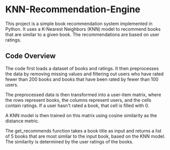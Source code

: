 # KNN-Recommendation-Engine

This project is a simple book recommendation system implemented in Python. It uses a K-Nearest Neighbors (KNN) model to recommend books that are similar to a given book. The recommendations are based on user ratings.

## Code Overview
The code first loads a dataset of books and ratings. It then preprocesses the data by removing missing values and filtering out users who have rated fewer than 200 books and books that have been rated by fewer than 100 users.

The preprocessed data is then transformed into a user-item matrix, where the rows represent books, the columns represent users, and the cells contain ratings. If a user hasn't rated a book, that cell is filled with 0.

A KNN model is then trained on this matrix using cosine similarity as the distance metric.

The get_recommends function takes a book title as input and returns a list of 5 books that are most similar to the input book, based on the KNN model. The similarity is determined by the user ratings of the books.
